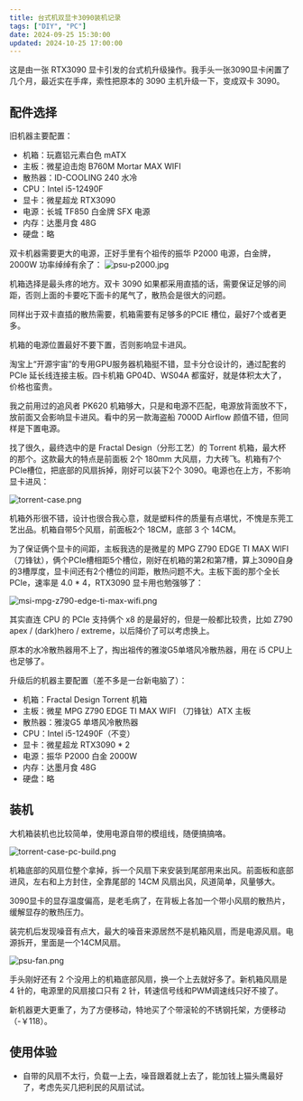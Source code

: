 ```yaml
---
title: 台式机双显卡3090装机记录
tags: ["DIY", "PC"]
date: 2024-09-25 15:30:00
updated: 2024-10-25 17:00:00
---
```


这是由一张 RTX3090 显卡引发的台式机升级操作。我手头一张3090显卡闲置了几个月，最近实在手痒，索性把原本的 3090 主机升级一下，变成双卡 3090。

## 配件选择

旧机器主要配置：

- 机箱：玩嘉铝元素白色 mATX
- 主板：微星迫击炮 B760M Mortar MAX WIFI
- 散热器：ID-COOLING 240 水冷
- CPU：Intel i5-12490F
- 显卡：微星超龙 RTX3090
- 电源：长城 TF850 白金牌 SFX 电源
- 内存：达墨月食 48G
- 硬盘：略

双卡机器需要更大的电源，正好手里有个祖传的振华 P2000 电源，白金牌，2000W 功率绰绰有余了：
![psu-p2000.jpg](psu-p2000.jpg)

机箱选择是最头疼的地方。双卡 3090 如果都采用直插的话，需要保证足够的间距，否则上面的卡要吃下面卡的尾气了，散热会是很大的问题。

同样出于双卡直插的散热需要，机箱需要有足够多的PCIE 槽位，最好7个或者更多。

机箱的电源位置最好不要下置，否则影响显卡进风。

淘宝上“开源宇宙”的专用GPU服务器机箱挺不错，显卡分仓设计的，通过配套的 PCIe 延长线连接主板。四卡机箱 GP04D、WS04A 都蛮好，就是体积太大了，价格也蛮贵。

我之前用过的追风者 PK620 机箱够大，只是和电源不匹配，电源放背面放不下，放前面又会影响显卡进风。看中的另一款海盗船 7000D Airflow 颜值不错，但同样是下置电源。

找了很久，最终选中的是 Fractal Design（分形工艺）的 Torrent 机箱，最大杯的那个。这款最大的特点是前面板 2个 180mm 大风扇，力大砖飞。机箱有7个PCIe槽位，把底部的风扇拆掉，刚好可以装下2个 3090。电源也在上方，不影响显卡进风：

![torrent-case.png](torrent-case-small.png)

机箱外形很不错，设计也很合我心意，就是塑料件的质量有点堪忧，不愧是东莞工艺出品。机箱自带5个风扇，前面板2个 18CM，底部 3 个 14CM。

为了保证俩个显卡的间距，主板我选的是微星的 MPG Z790 EDGE TI MAX WIFI （刀锋钛），俩个PCIe槽相距5个槽位，刚好在机箱的第2和第7槽，算上3090自身的3槽厚度，显卡间还有2个槽位的间距，散热问题不大。主板下面的那个全长PCIe，速率是 4.0 * 4，RTX3090 显卡用也勉强够了：

![msi-mpg-z790-edge-ti-max-wifi.png](msi-mpg-z790-edge-ti-max-wifi.png)

其实直连 CPU 的 PCIe 支持俩个 x8 的是最好的，但是一般都比较贵，比如 Z790 apex / (dark)hero / extreme，以后降价了可以考虑换上。

原本的水冷散热器用不上了，掏出祖传的雅浚G5单塔风冷散热器，用在 i5 CPU上也足够了。

升级后的机器主要配置（差不多是一台新电脑了）：

- 机箱：Fractal Design Torrent 机箱
- 主板：微星 MPG Z790 EDGE TI MAX WIFI （刀锋钛）ATX 主板
- 散热器：雅浚G5 单塔风冷散热器
- CPU：Intel i5-12490F（不变）
- 显卡：微星超龙 RTX3090 * 2
- 电源：振华 P2000 白金 2000W
- 内存：达墨月食 48G
- 硬盘：略

## 装机

大机箱装机也比较简单，使用电源自带的模组线，随便搞搞咯。

![torrent-case-pc-build.png](torrent-pc-build-small.png)

机箱底部的风扇位整个拿掉，拆一个风扇下来安装到尾部用来出风。前面板和底部进风，左右和上方封住，全靠尾部的 14CM 风扇出风，风道简单，风量够大。

3090显卡的显存温度偏高，是老毛病了，在背板上各加一个带小风扇的散热片，缓解显存的散热压力。

装完机后发现噪音有点大，最大的噪音来源居然不是机箱风扇，而是电源风扇。电源拆开，里面是一个14CM风扇。

![psu-fan.png](psu-fan-small.png)

手头刚好还有 2 个没用上的机箱底部风扇，换一个上去就好多了。新机箱风扇是 4 针的，电源里的风扇接口只有 2 针，转速信号线和PWM调速线只好不接了。

新机器更大更重了，为了方便移动，特地买了个带滚轮的不锈钢托架，方便移动（-￥118）。

## 使用体验

- 自带的风扇不太行，负载一上去，噪音跟着就上去了，能加钱上猫头鹰最好了，考虑先买几把利民的风扇试试。
